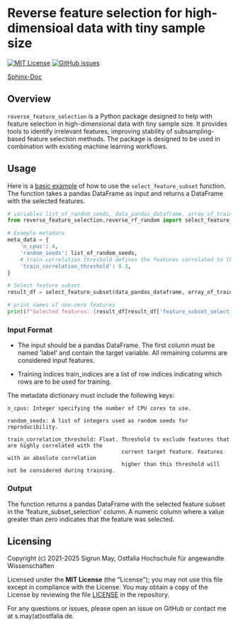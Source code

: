 # Reverse feature selection for high-dimensioal data with tiny sample size 

[![MIT License](https://img.shields.io/github/license/sigrun-may/reverse-feature-selection)](https://github.com/sigrun-may/reverse-feature-selection/blob/main/LICENSE)
[![GitHub issues](https://img.shields.io/github/issues-raw/sigrun-may/reverse-feature-selection)](https://github.com/sigrun-may/reverse-feature-selection/issues)

[Sphinx-Doc](https://sigrun-may.github.io/reverse-feature-selection/)

## Overview

`reverse_feature_selection` is a Python package designed to help with feature selection in high-dimensional data with
tiny sample size. It provides tools to identify irrelevant features, improving stability of subsampling-based feature
selection methods. The package is designed to be used in combination with existing machine learning workflows.

 
[//]: # (## Features)

[//]: # ()
[//]: # (- Automated feature selection)

[//]: # (- Support for various machine learning models)

[//]: # (- Easy integration with existing workflows)

[//]: # ()
[//]: # (## Installation)

[//]: # ()
[//]: # (You can install the package using `pip`:)

[//]: # ()
[//]: # (```sh)

[//]: # (pip install reverse_feature_selection)

[//]: # (```)

## Usage

Here is a [basic example](reverse_feature_selection/basic_example.py) of how to use the `select_feature_subset` function. The function takes a pandas DataFrame as input
and returns a DataFrame with the selected features. 

```python
# variables list_of_random_seeds, data_pandas_dataframe, array_of_train_indices must be defined additionally
from reverse_feature_selection.reverse_rf_random import select_feature_subset

# Example metadata
meta_data = {
    'n_cpus': 4,
    'random_seeds': list_of_random_seeds,
    # train correlation threshold defines the features correlated to the target to be removed from the training data
    'train_correlation_threshold': 0.3,
}

# Select feature subset
result_df = select_feature_subset(data_pandas_dataframe, array_of_train_indices, meta_data)

# print names of non-zero features
print(f"Selected features: {result_df[result_df['feature_subset_selection'] > 0]}")
```

### Input Format
 - The input should be a pandas DataFrame. The first column must be named 'label' and contain the target variable. 
All remaining columns are considered input features.

- Training indices train_indices are a list of row indices indicating which rows are to be used for training.

The metadata dictionary must include the following keys:

    n_cpus: Integer specifying the number of CPU cores to use.

    random_seeds: A list of integers used as random seeds for reproducibility.

    train_correlation_threshold: Float. Threshold to exclude features that are highly correlated with the 
                                        current target feature. Features with an absolute correlation 
                                        higher than this threshold will not be considered during training.


### Output

The function returns a pandas DataFrame with the selected feature subset in the 'feature_subset_selection' column. A numeric 
column where a value greater than zero indicates that the feature was selected.

[//]: # (- The first column should contain the labels and should be named 'label'.)

[//]: # (- The remaining columns should contain the features.)

[//]: # (- The function also requires a list of indices for the training data and a dictionary with metadata.)

[//]: # (- The metadata should contain the number of CPUs to use, a list of random seeds, and a threshold for the correlation between the features and the target variable.)

[//]: # (- The function returns a DataFrame with the selected features.)

[//]: # (- The selected features are indicated by a value greater than zero in the 'feature_subset_selection' column.)

[//]: # (- The function uses a random forest model to select the features.)

[//]: # (- The function uses a leave-one-out cross-validation approach to select the features.)

[//]: # (- The function uses a random seed to ensure reproducibility.)

[//]: # (- The function uses a threshold to remove features that are highly correlated with the target variable.)

[//]: # (- The function uses a threshold to remove features that are highly correlated with other features.)

## Licensing

Copyright (c) 2021-2025 Sigrun May, Ostfalia Hochschule für angewandte Wissenschaften

Licensed under the **MIT License** (the "License"); you may not use this file except in compliance with the License.
You may obtain a copy of the License by reviewing the file
[LICENSE](https://github.com/sigrun-may/reverse-feature-selection/blob/main/LICENSE) in the repository.

For any questions or issues, please open an issue on GitHub or contact me at s.may(at)ostfalia.de.
